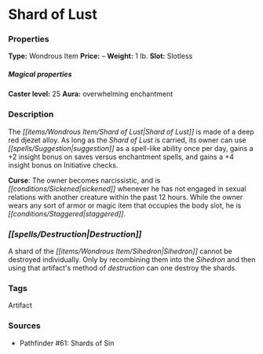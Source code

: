 ﻿---
Title: "Shard of Lust"
Type: "Wondrous Item"
Price: "–"
Weight: "1 lb."
Slot: "Slotless"
Caster level: "25"
Aura: "overwhelming enchantment"
Description: |
  "The _Shard of Lust_ is made of a deep red djezet alloy. As long as the _Shard of Lust_ is carried, its owner can use _suggestion_ as a spell-like ability once per day, gains a +2 insight bonus on saves versus enchantment spells, and gains a +4 insight bonus on Initiative checks.
  **Curse**: The owner becomes narcissistic, and is sickened whenever he has not engaged in sexual relations with another creature within the past 12 hours. While the owner wears any sort of armor or magic item that occupies the body slot, he is staggered."
Destruction: |
  "A shard of the _Sihedron_ cannot be destroyed individually. Only by recombining them into the _Sihedron_ and then using that artifact's method of destruction can one destroy the shards."
Sources: "['Pathfinder #61: Shards of Sin']"
---

# Shard of Lust

### Properties

**Type:** Wondrous Item **Price:** – **Weight:** 1 lb. **Slot:** Slotless

##### Magical properties

**Caster level:** 25 **Aura:** overwhelming enchantment

### Description

The _[[items/Wondrous Item/Shard of Lust|Shard of Lust]]_ is made of a deep red djezet alloy. As long as the _Shard of Lust_ is carried, its owner can use _[[spells/Suggestion|suggestion]]_ as a spell-like ability once per day, gains a +2 insight bonus on saves versus enchantment spells, and gains a +4 insight bonus on Initiative checks.

**Curse**: The owner becomes narcissistic, and is _[[conditions/Sickened|sickened]]_ whenever he has not engaged in sexual relations with another creature within the past 12 hours. While the owner wears any sort of armor or magic item that occupies the body slot, he is _[[conditions/Staggered|staggered]]_.

### _[[spells/Destruction|Destruction]]_

A shard of the _[[items/Wondrous Item/Sihedron|Sihedron]]_ cannot be destroyed individually. Only by recombining them into the _Sihedron_ and then using that artifact's method of _destruction_ can one destroy the shards.

### Tags

Artifact

### Sources

* Pathfinder #61: Shards of Sin